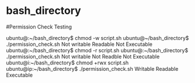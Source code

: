 # bash_directory

#Permission Check Testing

ubuntu@:~/bash_directory$ chmod -w script.sh
ubuntu@~/bash_directory$ ./permission_check.sh
Not writable
Readable
Not Executable
ubuntu@:~/bash_directory$ chmod -r script.sh
ubuntu@:~/bash_directory$ ./permission_check.sh
Not writable
Not Readble
Not Executable
ubuntu@i:~/bash_directory$ chmod +rwx script.sh
ubuntu@ip:~/bash_directory$ ./permission_check.sh
Writable
Readable
Executable